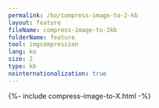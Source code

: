 ```yaml
---
permalink: /ko/compress-image-to-2-kb
layout: feature
fileName: compress-image-to-2kb
folderName: feature
tool: imgcompression
lang: ko
size: 2
type: kb
nointernationalization: true
---
```

{%- include compress-image-to-X.html -%}       
